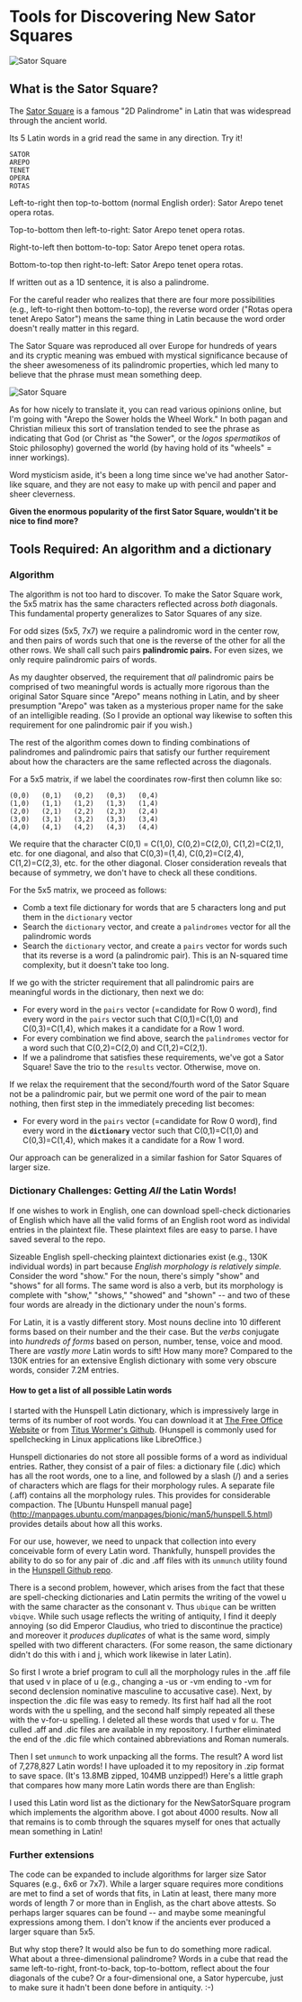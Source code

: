 # Tools for Discovering New Sator Squares
![Sator Square](https://upload.wikimedia.org/wikipedia/commons/thumb/7/71/Sator_Square_at_Opp%C3%A8de.jpg/330px-Sator_Square_at_Opp%C3%A8de.jpg)
## What is the Sator Square?
The [Sator Square](https://en.wikipedia.org/wiki/Sator_Square) is a famous "2D Palindrome" in Latin that was widespread through the ancient world.  

Its 5 Latin words in a grid read the same in any direction.  Try it!
```
SATOR
AREPO
TENET
OPERA
ROTAS
```
Left-to-right then top-to-bottom (normal English order): Sator Arepo tenet opera rotas.

Top-to-bottom then left-to-right: Sator Arepo tenet opera rotas.

Right-to-left then bottom-to-top: Sator Arepo tenet opera rotas.

Bottom-to-top then right-to-left: Sator Arepo tenet opera rotas.

If written out as a 1D sentence, it is also a palindrome.

For the careful reader who realizes that there are four more possibilities (e.g., left-to-right then bottom-to-top), the reverse word order ("Rotas opera tenet Arepo Sator") means the same thing in Latin because the word order doesn't really matter in this regard.

The Sator Square was reproduced all over Europe for hundreds of years and its cryptic meaning was embued with mystical significance because of the sheer awesomeness of its palindromic properties, which led many to believe that the phrase must mean something deep.

![Sator Square](https://upload.wikimedia.org/wikipedia/commons/thumb/d/d0/Grenoble_-_Sator_02.jpg/330px-Grenoble_-_Sator_02.jpg)

As for how nicely to translate it, you can read various opinions online, but I'm going with "Arepo the Sower holds the Wheel Work."  In both pagan and Christian milieux this sort of translation tended to see the phrase as indicating that God (or Christ as "the Sower", or the *logos spermatikos* of Stoic philosophy) governed the world (by having hold of its "wheels" = inner workings).

Word mysticism aside, it's been a long time since we've had another Sator-like square, and they are not easy to make up with pencil and paper and sheer cleverness.  

**Given the enormous popularity of the first Sator Square, wouldn't it be nice to find more?**

## Tools Required: An algorithm and a dictionary
### Algorithm
The algorithm is not too hard to discover.  To make the Sator Square work, the 5x5 matrix has the same characters reflected across *both* diagonals.  This fundamental property generalizes to Sator Squares of any size.  

For odd sizes (5x5, 7x7) we require a palindromic word in the center row, and then pairs of words such that one is the reverse of the other for all the other rows. We shall call such pairs **palindromic pairs.**  For even sizes, we only require palindromic pairs of words.

As my daughter observed, the requirement that *all* palindromic pairs be comprised of two meaningful words is actually more rigorous than the original Sator Square since "Arepo" means nothing in Latin, and by sheer presumption "Arepo" was taken as a mysterious proper name for the sake of an intelligible reading.  (So I provide an optional way likewise to soften this requirement for one palindromic pair if you wish.)

The rest of the algorithm comes down to finding combinations of palindromes and palindromic pairs that satisfy our further requirement about how the characters are the same reflected across the diagonals.

For a 5x5 matrix, if we label the coordinates row-first then column like so:
```
(0,0)   (0,1)   (0,2)   (0,3)   (0,4)
(1,0)   (1,1)   (1,2)   (1,3)   (1,4)
(2,0)   (2,1)   (2,2)   (2,3)   (2,4)
(3,0)   (3,1)   (3,2)   (3,3)   (3,4)
(4,0)   (4,1)   (4,2)   (4,3)   (4,4)
```
We require that the character C(0,1) = C(1,0), C(0,2)=C(2,0), C(1,2)=C(2,1), etc. for one diagonal, and also that C(0,3)=(1,4), C(0,2)=C(2,4), C(1,2)=C(2,3), etc. for the other diagonal.  Closer consideration reveals that because of symmetry, we don't have to check all these conditions.

For the 5x5 matrix, we proceed as follows:
- Comb a text file dictionary for words that are 5 characters long and put them in the `dictionary` vector
- Search the `dictionary` vector, and create a `palindromes` vector for all the palindromic words
- Search the `dictionary` vector, and create a `pairs` vector for words such that its reverse is a word (a palindromic pair).  This is an N-squared time complexity, but it doesn't take too long.

If we go with the stricter requirement that all palindromic pairs are meaningful words in the dictionary, then next we do:
- For every word in the `pairs` vector (=candidate for Row 0 word), find every word in the `pairs` vector such that C(0,1)=C(1,0) and C(0,3)=C(1,4), which makes it a candidate for a Row 1 word.
- For every combination we find above, search the `palindromes` vector for a word such that C(0,2)=C(2,0) and C(1,2)=C(2,1).
- If we a palindrome that satisfies these requirements, we've got a Sator Square!  Save the trio to the `results` vector.  Otherwise, move on.

If we relax the requirement that the second/fourth word of the Sator Square not be a palindromic pair, but we permit one word of the pair to mean nothing, then first step in the immediately preceding list becomes:
- For every word in the `pairs` vector (=candidate for Row 0 word), find every word in the **`dictionary`** vector such that C(0,1)=C(1,0) and C(0,3)=C(1,4), which makes it a candidate for a Row 1 word.

Our approach can be generalized in a similar fashion for Sator Squares of larger size.

### Dictionary Challenges: Getting *All* the Latin Words!
If one wishes to work in English, one can download spell-check dictionaries of English which have all the valid forms of an English root word as individal entries in the plaintext file.  These plaintext files are easy to parse.  I have saved several to the repo.  

Sizeable English spell-checking plaintext dictionaries exist (e.g., 130K individual words) in part because *English morphology is relatively simple.*  Consider the word "show."  For the noun, there's simply "show" and "shows" for all forms.  The same word is also a verb, but its morphology is complete with "show," "shows," "showed" and "shown" -- and two of these four words are already in the dictionary under the noun's forms.

For Latin, it is a vastly different story.  Most nouns decline into 10 different forms based on their number and the their case.  But the *verbs* conjugate into *hundreds of forms* based on person, number, tense, voice and mood.  There are *vastly more* Latin words to sift!  How many more?  Compared to the 130K entries for an extensive English dictionary with some very obscure words, consider 7.2M entries.

#### How to get a list of all possible Latin words
I started with the Hunspell Latin dictionary, which is impressively large in terms of its number of root words.  You can download it at [The Free Office Website](https://www.freeoffice.com/en/download/dictionaries) or from [Titus Wormer's Github](https://github.com/wooorm/dictionaries/tree/main/dictionaries).  (Hunspell is commonly used for spellchecking in Linux applications like LibreOffice.)

Hunspell dictionaries do not store all possible forms of a word as individual entries.  Rather, they consist of a pair of files: a dictionary file (.dic) which has all the root words, one to a line, and followed by a slash (/) and a series of characters which are flags for their morphology rules.  A separate file (.aff) contains all the morphology rules.  This provides for considerable compaction.  The [Ubuntu Hunspell manual page] (http://manpages.ubuntu.com/manpages/bionic/man5/hunspell.5.html) provides details about how all this works.

For our use, however, we need to unpack that collection into every conceivable form of every Latin word.  Thankfully, hunspell provides the ability to do so for any pair of .dic and .aff files with its `unmunch` utility found in the [Hunspell Github repo](https://github.com/hunspell/hunspell/tree/master/src/tools).

There is a second problem, however, which arises from the fact that these are spell-checking dictionaries and Latin permits the writing of the vowel u with the same character as the consonant v.  Thus `ubique` can be written `vbiqve`.  While such usage reflects the writing of antiquity, I find it deeply annoying (so did Emperor Claudius, who tried to discontinue the practice) and moreover it *produces duplicates* of what is the same word, simply spelled with two different characters.  (For some reason, the same dictionary didn't do this with i and j, which work likewise in later Latin).

So first I wrote a brief program to cull all the morphology rules in the .aff file that used v in place of u (e.g., changing a -us or -vm ending to -vm for second declension nominative masculine to accusative case).  Next, by inspection the .dic file was easy to remedy.  Its first half had all the root words with the u spelling, and the second half simply repeated all these with the v-for-u spelling.  I deleted all these words that used v for u.  The culled .aff and .dic files are available in my repository.  I further eliminated the end of the .dic file which contained abbreviations and Roman numerals.

Then I set `unmunch` to work unpacking all the forms.  The result?  A word list of 7,278,827 Latin words! I have uploaded it to my repository in .zip format to save space.  (It's 13.8MB zipped, 104MB unzipped!)  Here's a little graph that compares how many more Latin words there are than English:



I used this Latin word list as the dictionary for the NewSatorSquare program which implements the algorithm above.  I got about 4000 results.  Now all that remains is to comb through the squares myself for ones that actually mean something in Latin!

### Further extensions
The code can be expanded to include algorithms for larger size Sator Squares (e.g., 6x6 or 7x7).  While a larger square requires more conditions are met to find a set of words that fits, in Latin at least, there many more words of length 7 or more than in English, as the chart above attests.  So perhaps larger squares can be found -- and maybe some meaningful expressions among them.  I don't know if the ancients ever produced a larger square than 5x5.

But why stop there?  It would also be fun to do something more radical.  What about a three-dimensional palindrome?  Words in a cube that read the same left-to-right, front-to-back, top-to-bottom, reflect about the four diagonals of the cube?  Or a four-dimensional one, a Sator hypercube, just to make sure it hadn't been done before in antiquity.  :-)











